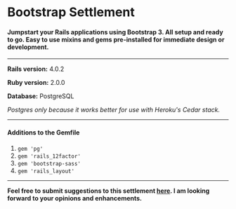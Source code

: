 # Bootstrap Settlement

#### Jumpstart your Rails applications using Bootstrap 3.  All setup and ready to go.  Easy to use mixins and gems pre-installed for immediate design or development.
****

**Rails version:** 4.0.2


**Ruby version:** 2.0.0


**Database:** PostgreSQL

*Postgres only because it works better for use with Heroku's Cedar stack.*

****

#### Additions to the Gemfile
1.  `gem 'pg'`
2.  `gem 'rails_12factor'`
3.  `gem 'bootstrap-sass'`
3.  `gem 'rails_layout'`

****

**Feel free to submit suggestions to this settlement [here].  I am looking forward to your opinions and enhancements.**

[here]:https://github.com/viaforge/bootstrap-settlement/issues/new